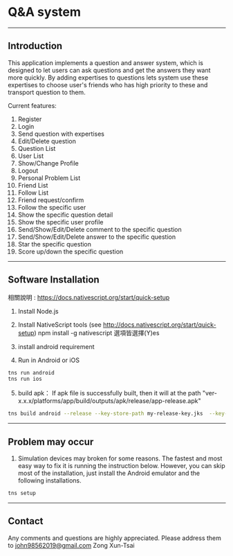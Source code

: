 # Q&A system

---

## Introduction
This application implements a question and answer system, which is designed to let users can ask questions and get the answers they want more quickly. By adding expertises to questions lets system use these expertises to choose user's friends who has high priority to these and transport question to them. 

Current features:
1. Register
2. Login
3. Send question with expertises
4. Edit/Delete question
5. Question List
6. User List
7. Show/Change Profile
8. Logout
9. Personal Problem List
10. Friend List
11. Follow List
12. Friend request/confirm
13. Follow the specific user
14. Show the specific question detail
15. Show the specific user profile
16. Send/Show/Edit/Delete comment to the specific question
17. Send/Show/Edit/Delete answer to the specific question
18. Star the specific question
19. Score up/down the specific question

---

## Software Installation
相關說明 : 
https://docs.nativescript.org/start/quick-setup

1.  Install Node.js

2.  Install NativeScript tools (see http://docs.nativescript.org/start/quick-setup)
    npm install -g nativescript
    選項皆選擇(Y)es

3.  install android requirement

4.  Run in Android or iOS

```bash
tns run android
tns run ios
```

5. build apk：
If apk file is successfully built, then it will at the path "ver-x.x.x/platforms/app/build/outputs/apk/release/app-release.apk" 

```bash
tns build android --release --key-store-path my-release-key.jks  --key-store-password 123456789 --key-store-alias key_qasystem --key-store-alias-password 123456789
```

---

## Problem may occur
1. Simulation devices may broken for some reasons. The fastest and most easy way to fix it is running the instruction below.
However, you can skip most of the installation, just install the Android emulator and the following installations.

```bash
tns setup
```

---

## Contact
Any comments and questions are highly appreciated. Please address them to john98562019@gmail.com
Zong Xun-Tsai
